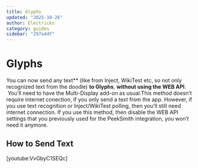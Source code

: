 ```yaml
---
title: Glyphs
updated: "2025-10-26"
author: Electricks
category: guides
sidebar: "297a4df"
---
```


# Glyphs

 
 
 
 
 You can now send any text** (like from Inject, WikiTest etc, so not only recognized text from the doodle) **to Glyphs**, **without using the WEB API**.  You’ll need to have the Multi-Display add-on as usual.This method doesn’t require internet conection, if you only send a text from the app. However, if you use text recognition or Inject/WikiTest polling, then you’ll still need internet connection. If you use this method, then disable the WEB API settings that you previously used for the PeekSmith integration, you won’t need it anymore.

 
 
 
 
 ## How to Send Text

 
 
 

[youtube:VvGbyC1SEQc]